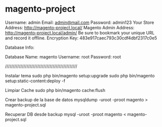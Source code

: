 # magento-project


Username:
    admin
Email:
    admin@mail.com
Password:
    admin123
Your Store Address:
    http://magento-project.local/ 
Magento Admin Address:
    http://magento-project.local/admin/ 
Be sure to bookmark your unique URL and record it offline.
Encryption Key:
    483e917caec793c30cdf4dbf2317c0e5

Database Info:

Database Name:
    magento
Username:
    root
Password:
    root

///////////////////////////////////////////////

Instalar tema
sudo php bin/magento setup:upgrade
sudo php bin/magento setup:static-content:deploy -f

Limpiar Cache
sudo php bin/magento cache:flush

Crear backup de la base de datos
mysqldump -uroot -proot magento > magento-project.sql

Recuperar DB desde backup 
mysql -uroot -proot magento < magento-project.sql